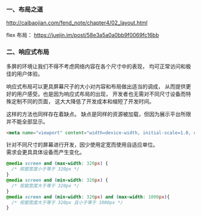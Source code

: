 
### 一、布局之道
http://caibaojian.com/fend_note/chapter4/02_layout.html

flex 布局：
https://juejin.im/post/58e3a5a0a0bb9f0069fc16bb

### 二、响应式布局
多屏的环境让我们不得不考虑网络内容在各个尺寸中的表现， 均可正常访问和极佳的用户体验。

响应式布局可以更具屏幕尺子的大小对内容和布局做出适当的调成， 从而提供更好的用户感受。也是因为响应式布局的出现， 开发者也无需对不同尺寸设备而特殊定制不同的页面， 这大大降低了开发成本和缩短了开发时间。

这样的方法也同样存在着缺点。 缺点是同样的资源被加载，但因为展示平台所限并不能全部显示。
```html
<meta name="viewport" content="width=device-width, initial-scale=1.0, user-scalable=no">
```

针对不同尺寸的屏幕进行开发，因少使用定宽而使用自适应单位。  
需求会更具具体设备而产生变化。  
```css
@media screen and (max-width: 320px) {
  /* 视窗宽度小于等于 320px */
}
@media screen and (min-width: 320px) {
  /* 视窗宽度大于等于 320px */
}
@media screen and (min-width: 320px) and (max-width: 1000px){
  /* 视窗宽度大于等于 320px 且小于等于 1000px */
}
```
